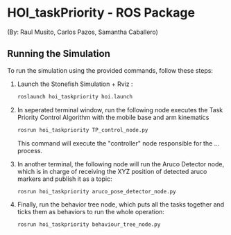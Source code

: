 # HOI_taskPriority - ROS Package
(By: Raul Musito, Carlos Pazos, Samantha Caballero)


## Running the Simulation

To run the simulation using the provided commands, follow these steps:

1. Launch the Stonefish Simulation + Rviz :
   ```bash
   roslaunch hoi_taskpriority hoi.launch
   ```

2. In seperated terminal window, run the following node executes the Task Priority Control Algorithm with the mobile base and arm kinematics
   ```bash
   rosrun hoi_taskpriority TP_control_node.py
   ```
    This command will execute the "controller" node responsible for the ... process.

3. In another terminal, the following node will run the Aruco Detector node, which is in charge of receiving the XYZ position of detected aruco markers and publish it as a topic:
   ```bash
   rosrun hoi_taskpriority aruco_pose_detector_node.py
   ```
   
4. Finally, run the behavior tree node, which puts all the tasks together and ticks them as behaviors to run the whole operation:
   ```bash
   rosrun hoi_taskpriority behaviour_tree_node.py
   ```
